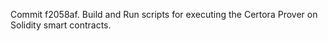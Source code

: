Commit f2058af.                    Build and Run scripts for executing the Certora Prover on Solidity smart contracts.
